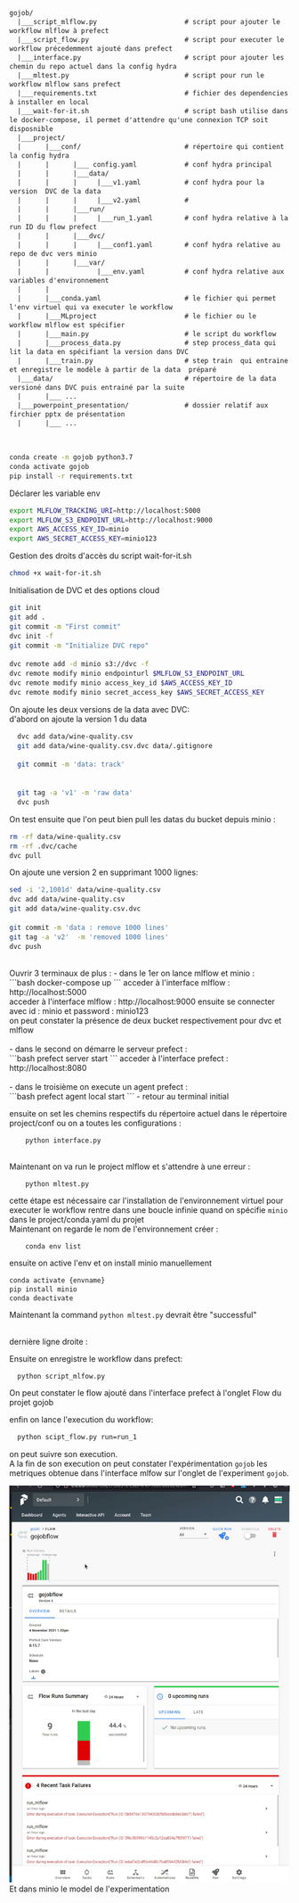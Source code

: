 

```
gojob/
  |___script_mlflow.py                      # script pour ajouter le workflow mlflow à prefect
  |___script_flow.py                        # script pour executer le workflow précedemment ajouté dans prefect
  |___interface.py                          # script pour ajouter les chemin du repo actuel dans la config hydra
  |___mltest.py                             # script pour run le workflow mlflow sans prefect
  |___requirements.txt                      # fichier des dependencies  à installer en local
  |___wait-for-it.sh                        # script bash utilise dans le docker-compose, il permet d'attendre qu'une connexion TCP soit disposnible 
  |___project/
  |      |___conf/                          # répertoire qui contient la config hydra
  |      |      |___ config.yaml            # conf hydra principal
  |      |      |___data/
  |      |      |     |___v1.yaml           # conf hydra pour la version  DVC de la data
  |      |      |     |___v2.yaml           #
  |      |      |___run/
  |      |      |     |___run_1.yaml        # conf hydra relative à la run ID du flow prefect
  |      |      |___dvc/
  |      |      |     |___conf1.yaml        # conf hydra relative au repo de dvc vers minio
  |      |      |___var/
  |      |            |___env.yaml          # conf hydra relative aux variables d'environnement 
  |      |
  |      |___conda.yaml                     # le fichier qui permet l'env virtuel qui va executer le workflow
  |      |___MLproject                      # le fichier ou le workflow mlflow est spécifier
  |      |___main.py                        # le script du workflow
  |      |___process_data.py                # step process_data qui lit la data en spécifiant la version dans DVC
  |      |___train.py                       # step train  qui entraine et enregistre le modèle à partir de la data  préparé 
  |___data/                                 # répertoire de la data versioné dans DVC puis entrainé par la suite  
  |      |___ ...
  |___powerpoint_presentation/              # dossier relatif aux firchier pptx de présentation
  |      |___ ...
```
<br>

```bash
conda create -n gojob python3.7
conda activate gojob
pip install -r requirements.txt
```
Déclarer les variable env <br>
```bash
export MLFLOW_TRACKING_URI=http://localhost:5000
export MLFLOW_S3_ENDPOINT_URL=http://localhost:9000
export AWS_ACCESS_KEY_ID=minio
export AWS_SECRET_ACCESS_KEY=minio123
```

Gestion des droits d'accès du script wait-for-it.sh  <br>
```bash
chmod +x wait-for-it.sh
```

Initialisation de DVC et des options cloud <br>
```bash
git init
git add .
git commit -m "First commit"
dvc init -f
git commit -m "Initialize DVC repo"

dvc remote add -d minio s3://dvc -f
dvc remote modify minio endpointurl $MLFLOW_S3_ENDPOINT_URL
dvc remote modify minio access_key_id $AWS_ACCESS_KEY_ID
dvc remote modify minio secret_access_key $AWS_SECRET_ACCESS_KEY
```
On ajoute les deux versions de la data avec DVC:<br>
d'abord on ajoute la version 1 du data
  ```bash
    dvc add data/wine-quality.csv 
    git add data/wine-quality.csv.dvc data/.gitignore

    git commit -m 'data: track'


    git tag -a 'v1' -m 'raw data'
    dvc push
  ```
On test ensuite que l'on peut bien pull les datas du bucket depuis minio : <br>
```bash
rm -rf data/wine-quality.csv
rm -rf .dvc/cache
dvc pull

```
On ajoute une version 2  en supprimant 1000 lignes:
```bash
sed -i '2,1001d' data/wine-quality.csv
dvc add data/wine-quality.csv
git add data/wine-quality.csv.dvc

git commit -m 'data : remove 1000 lines'
git tag -a 'v2'  -m 'removed 1000 lines'
dvc push
```
<br>
Ouvrir 3 terminaux de plus :
- dans le 1er on lance mlflow et minio : <br>
  ```bash
  docker-compose up
  ```
acceder à l'interface mlflow : http://localhost:5000 <br>
acceder à l'interface mlflow : http://localhost:9000 ensuite se connecter avec id : minio et password : minio123 <br>
on peut constater la présence de deux bucket respectivement pour dvc et mlflow
<br><br>
- dans le second on démarre  le serveur prefect : <br>
  ```bash
  prefect server start
  ```
acceder à l'interface prefect : http://localhost:8080 <br><br>
- dans le troisième  on execute un agent prefect : <br>
  ```bash
  prefect agent local start
  ```
- retour au terminal initial<br>


ensuite on set les chemins respectifs du répertoire actuel dans le répertoire  project/conf ou on a toutes les configurations : <br>
    
        python interface.py
   

<br>
Maintenant on va run le project mlflow et s'attendre à une erreur : <br>

    
        python mltest.py
    

cette étape est nécessaire car l'installation de l'environnement virtuel pour executer le workflow rentre dans une boucle infinie quand on spécifie `minio` dans le project/conda.yaml du projet <br>
Maintenant on regarde le nom de l'environnement créer : <br>

    
        conda env list
    

ensuite on active l'env et on install minio manuellement <br>

    
    conda activate {envname}
    pip install minio
    conda deactivate
    

Maintenant la command `python mltest.py`
devrait être "successful" <br><br>

dernière ligne droite :<br>

Ensuite on enregistre le workflow dans prefect: <br>
  ```bash
    python script_mlfow.py
  ```
On peut constater le flow ajouté  dans l'interface prefect à l'onglet Flow du projet gojob <br>

enfin on lance l'execution du workflow: <br>
  ```bash
    python scipt_flow.py run=run_1
  ```
on peut suivre son execution.<br>
A la fin de son execution on peut constater l'expérimentation `gojob` les metriques obtenue dans l'interface mlfow sur l'onglet de l'experiment `gojob`. <br>
 
![run](/gif_readme/flow_run.gif)
Et dans minio le model de l'experimentation   
